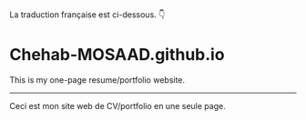 La traduction française est ci-dessous. 👇
<body>
<h1>Chehab-MOSAAD.github.io</h1>
<p>This is my one-page resume/portfolio website.</p>
<hr>
<p>Ceci est mon site web de CV/portfolio en une seule page.</p>
</body>
